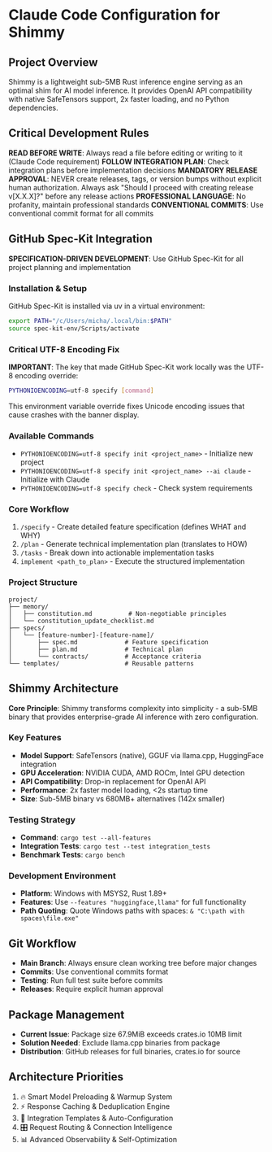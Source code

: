 # Claude Code Configuration for Shimmy

## Project Overview
Shimmy is a lightweight sub-5MB Rust inference engine serving as an optimal shim for AI model inference. It provides OpenAI API compatibility with native SafeTensors support, 2x faster loading, and no Python dependencies.

## Critical Development Rules

**READ BEFORE WRITE**: Always read a file before editing or writing to it (Claude Code requirement)
**FOLLOW INTEGRATION PLAN**: Check integration plans before implementation decisions
**MANDATORY RELEASE APPROVAL**: NEVER create releases, tags, or version bumps without explicit human authorization. Always ask "Should I proceed with creating release v[X.X.X]?" before any release actions
**PROFESSIONAL LANGUAGE**: No profanity, maintain professional standards
**CONVENTIONAL COMMITS**: Use conventional commit format for all commits

## GitHub Spec-Kit Integration

**SPECIFICATION-DRIVEN DEVELOPMENT**: Use GitHub Spec-Kit for all project planning and implementation

### Installation & Setup
GitHub Spec-Kit is installed via uv in a virtual environment:
```bash
export PATH="/c/Users/micha/.local/bin:$PATH"
source spec-kit-env/Scripts/activate
```

### Critical UTF-8 Encoding Fix
**IMPORTANT**: The key that made GitHub Spec-Kit work locally was the UTF-8 encoding override:

```bash
PYTHONIOENCODING=utf-8 specify [command]
```

This environment variable override fixes Unicode encoding issues that cause crashes with the banner display.

### Available Commands
- `PYTHONIOENCODING=utf-8 specify init <project_name>` - Initialize new project
- `PYTHONIOENCODING=utf-8 specify init <project_name> --ai claude` - Initialize with Claude
- `PYTHONIOENCODING=utf-8 specify check` - Check system requirements

### Core Workflow
1. `/specify` - Create detailed feature specification (defines WHAT and WHY)
2. `/plan` - Generate technical implementation plan (translates to HOW)  
3. `/tasks` - Break down into actionable implementation tasks
4. `implement <path_to_plan>` - Execute the structured implementation

### Project Structure
```
project/
├── memory/
│   ├── constitution.md          # Non-negotiable principles
│   └── constitution_update_checklist.md
├── specs/
│   └── [feature-number]-[feature-name]/
│       ├── spec.md             # Feature specification
│       ├── plan.md             # Technical plan
│       └── contracts/          # Acceptance criteria
└── templates/                  # Reusable patterns
```

## Shimmy Architecture

**Core Principle**: Shimmy transforms complexity into simplicity - a sub-5MB binary that provides enterprise-grade AI inference with zero configuration.

### Key Features
- **Model Support**: SafeTensors (native), GGUF via llama.cpp, HuggingFace integration
- **GPU Acceleration**: NVIDIA CUDA, AMD ROCm, Intel GPU detection
- **API Compatibility**: Drop-in replacement for OpenAI API
- **Performance**: 2x faster model loading, <2s startup time
- **Size**: Sub-5MB binary vs 680MB+ alternatives (142x smaller)

### Testing Strategy
- **Command**: `cargo test --all-features`
- **Integration Tests**: `cargo test --test integration_tests`
- **Benchmark Tests**: `cargo bench`

### Development Environment
- **Platform**: Windows with MSYS2, Rust 1.89+
- **Features**: Use `--features "huggingface,llama"` for full functionality
- **Path Quoting**: Quote Windows paths with spaces: `& "C:\path with spaces\file.exe"`

## Git Workflow
- **Main Branch**: Always ensure clean working tree before major changes
- **Commits**: Use conventional commits format
- **Testing**: Run full test suite before commits
- **Releases**: Require explicit human approval

## Package Management
- **Current Issue**: Package size 67.9MiB exceeds crates.io 10MB limit
- **Solution Needed**: Exclude llama.cpp binaries from package
- **Distribution**: GitHub releases for full binaries, crates.io for source

## Architecture Priorities
1. 🔥 Smart Model Preloading & Warmup System
2. ⚡ Response Caching & Deduplication Engine  
3. 🔧 Integration Templates & Auto-Configuration
4. 🎛️ Request Routing & Connection Intelligence
5. 📊 Advanced Observability & Self-Optimization
